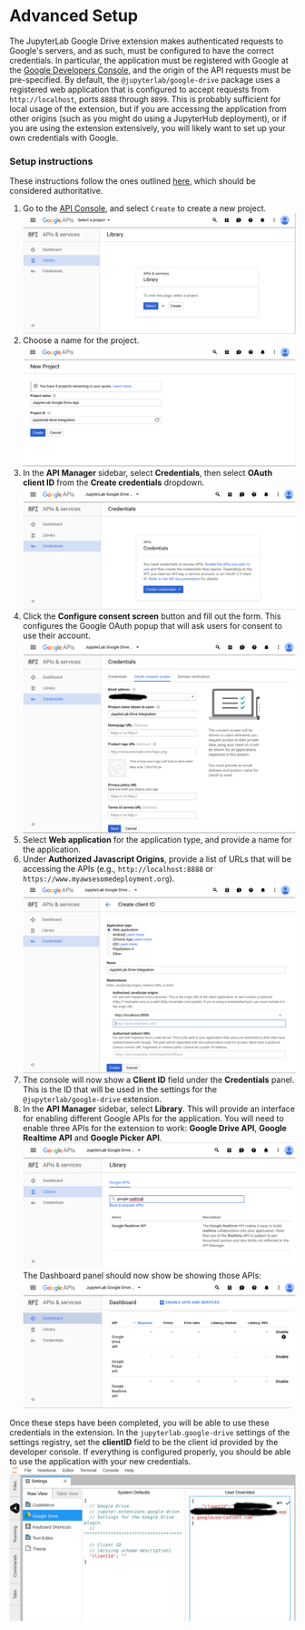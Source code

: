 # Advanced Setup

The JupyterLab Google Drive extension makes authenticated requests to Google's servers,
and as such, must be configured to have the correct credentials.
In particular, the application must be registered with Google at the
[Google Developers Console](https://console.developers.google.com),
and the origin of the API requests must be pre-specified.
By default, the `@jupyterlab/google-drive` package uses a registered web application
that is configured to accept requests from `http://localhost`, ports `8888` through `8899`.
This is probably sufficient for local usage of the extension,
but if you are accessing the application from other origins
(such as you might do using a JupyterHub deployment),
or if you are using the extension extensively,
you will likely want to set up your own credentials with Google.

### Setup instructions
These instructions follow the ones outlined [here](https://developers.google.com/identity/sign-in/web/devconsole-project),
which should be considered authoritative.

1. Go to the [API Console](https://console.developers.google.com/projectselector/apis/library),
and select `Create` to create a new project.
![Starting point](images/start.png)
2. Choose a name for the project.
![Choose a name](images/name.png)
3. In the **API Manager** sidebar, select **Credentials**, then select **OAuth client ID** from the **Create credentials** dropdown.
![Create credentials](images/credentials.png)
4. Click the **Configure consent screen** button and fill out the form. This configures the Google OAuth popup that will ask users for consent to use their account.
![Configure consent](images/consent.png)
5. Select **Web application** for the application type, and provide a name for the application.
6. Under **Authorized Javascript Origins**, provide a list of URLs that will be accessing the APIs (e.g., `http://localhost:8888` or `https://www.myawsesomedeployment.org`).
![Web application](images/webapp.png)
7. The console will now show a **Client ID** field under the **Credentials** panel. This is the ID that will be used in the settings for the `@jupyterlab/google-drive` extension.
8. In the **API Manager** sidebar, select **Library**. This will provide an interface for enabling different Google APIs for the application. You will need to enable three APIs for the extension to work: **Google Drive API**, **Google Realtime API** and **Google Picker API**.
![Searching API library](images/library.png)
The Dashboard panel should now show be showing those APIs:
![Dashboard](images/dashboard.png)

Once these steps have been completed, you will be able to use these credentials in the extension.
In the `jupyterlab.google-drive` settings of the settings registry, set the **clientID** field to be the client id provided by the developer console. If everything is configured properly, you should be able to use the application with your new credentials.
![Client ID](images/clientid.png)
